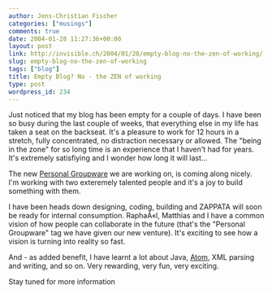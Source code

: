 ```yaml
---
author: Jens-Christian Fischer
categories: ["musings"]
comments: true
date: 2004-01-28 11:27:36+00:00
layout: post
link: http://invisible.ch/2004/01/28/empty-blog-no-the-zen-of-working/
slug: empty-blog-no-the-zen-of-working
tags: ["blog"]
title: Empty Blog? No - the ZEN of working
type: post
wordpress_id: 234
---
```


Just noticed that my blog has been empty for a couple of days. I have been so busy during the last couple of weeks, that everything else in my life has taken a seat on the backseat. It's a pleasure to work for 12 hours in a stretch, fully concentrated, no distraction necessary or allowed. The "being in the zone" for so long time is an experience that I haven't had for years. It's extremely satisfiying and I wonder how long it will last...

The new [Personal Groupware](http://www.zappatanetworks.com/) we are working on, is coming along nicely. I'm working with two exteremely talented people and it's a joy to build something with them.

I have been heads down designing, coding, building and ZAPPATA will soon be ready for internal consumption. RaphaÃ«l, Matthias and I have a common vision of how people can collaborate in the future (that's the "Personal Groupware" tag we have given our new venture). It's exciting to see how a vision is turning into reality so fast. 

And - as added benefit, I have learnt a lot about Java, [Atom](http://bitworking.org/projects/atom/), XML parsing and writing, and so on. Very rewarding, very fun, very exciting.

Stay tuned for more information
